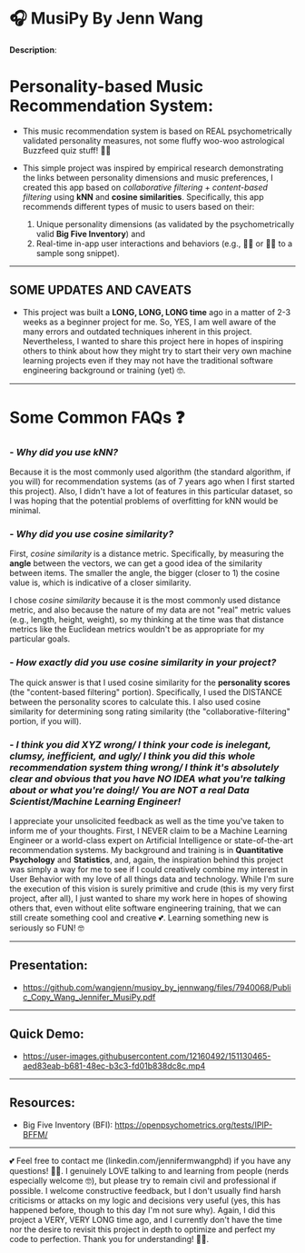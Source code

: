 # 🎧 MusiPy By Jenn Wang
**Description**: 


# Personality-based Music Recommendation System: 
- This music recommendation system is based on REAL psychometrically validated personality measures, not some fluffy woo-woo astrological Buzzfeed quiz stuff! 🔮🤓

- This simple project was inspired by empirical research demonstrating the links between personality dimensions and music preferences, I created this app based on _collaborative filtering_ + _content-based filtering_ using **kNN** and **cosine similarities**. Specifically, this app recommends different types of music to users based on their: 
  1) Unique personality dimensions (as validated by the psychometrically valid **Big Five Inventory**) and
  2) Real-time in-app user interactions and behaviors (e.g., 👍🏻 or 👎🏻 to a sample song snippet).
 
----------------------------------------------------------------------------------------------------------------
## **SOME UPDATES AND CAVEATS**

- This project was built a **LONG, LONG, LONG time** ago in a matter of 2-3 weeks as a beginner project for me. So, YES, I am well aware of the many errors and outdated techniques inherent in this project. Nevertheless, I wanted to share this project here in hopes of inspiring others to think about how they might try to start their very own machine learning projects even if they may not have the traditional software engineering background or training (yet) 🤓.

----------------------------------------------------------------------------------------
# **Some Common FAQs** ❓
### - *Why did you use kNN?*

  Because it is the most commonly used algorithm (the standard algorithm, if you will) for recommendation systems (as of 7 years ago when I first started this project). Also, I didn't have a lot of features in this particular dataset, so I was hoping that the potential problems of overfitting for kNN would be minimal. 

### - *Why did you use cosine similarity?*
  
  First, *cosine similarity* is a distance metric. Specifically, by measuring the **angle** between the vectors, we can get a good idea of the similarity between items. The smaller the angle, the bigger (closer to 1) the cosine value is, which is indicative of a closer similarity.

  
  I chose *cosine similarity* because it is the most commonly used distance metric, and also because the nature of my data are not "real" metric values (e.g., length, height, weight), so my thinking at the time was that distance metrics like the Euclidean metrics wouldn't be as appropriate for my particular goals. 

### - *How exactly did you use cosine similarity in your project?*

  The quick answer is that I used cosine similarity for the **personality scores** (the "content-based filtering" portion). Specifically, I used the DISTANCE between the personality scores to calculate this. I also used cosine similarity for determining song rating similarity (the "collaborative-filtering" portion, if you will).


### - *I think you did XYZ wrong/ I think your code is inelegant, clumsy, inefficient, and ugly/ I think you did this whole recommendation system thing wrong/ I think it's absolutely clear and obvious that you have NO IDEA what you're talking about or what you're doing!/ You are NOT a real Data Scientist/Machine Learning Engineer!*


  I appreciate your unsolicited feedback as well as the time you've taken to inform me of your thoughts. First, I NEVER claim to be a Machine Learning Engineer or a world-class expert on Artificial Intelligence or state-of-the-art recommendation systems. My background and training is in **Quantitative Psychology** and **Statistics**, and, again, the inspiration behind this project was simply a way for me to see if I could creatively combine my interest in User Behavior with my love of all things data and technology. While I'm sure the execution of this vision is surely primitive and crude (this is my very first project, after all), I just wanted to share my work here in hopes of showing others that, even without elite software engineering training, that we can still create something cool and creative 💕. Learning something new is seriously so FUN! 🤓

--------------------------------------------------------------------------------------------------------------------------------------------------------------------------------------------------------
## **Presentation**: 

- https://github.com/wangjenn/musipy_by_jennwang/files/7940068/Public_Copy_Wang_Jennifer_MusiPy.pdf


--------------------------------------------------------------------------------------------------------------------------------------------------------------------------------------------------------
## Quick Demo: 
- https://user-images.githubusercontent.com/12160492/151130465-aed83eab-b681-48ec-b3c3-fd01b838dc8c.mp4


--------------------------------------------------------------------------------------------------------------------------------------------------------------------------------------------------------
## Resources: 
- Big Five Inventory (BFI): https://openpsychometrics.org/tests/IPIP-BFFM/


----------------------------------------------------------------------------------------------------------------
💕 Feel free to contact me (linkedin.com/jennifermwangphd) if you have any questions! 👍🏻. I genuinely LOVE talking to and learning from people (nerds especially welcome 🤓), but please try to remain civil and professional if possible. I welcome constructive feedback, but I don't usually find harsh criticisms or attacks on my logic and decisions very useful (yes, this has happened before, though to this day I'm not sure why). Again, I did this project a VERY, VERY LONG time ago, and I currently don't have the time nor the desire to revisit this project in depth to optimize and perfect my code to perfection. Thank you for understanding! 🙏🏻. 
